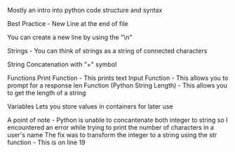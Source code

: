 Mostly an intro into python code structure and syntax

Best Practice - New Line at the end of file 

You can create a new line by using the "\n"

Strings - You can think of strings as a string of connected characters 

String Concatenation with "+" symbol 

Functions 
Print Function - This prints text 
Input Function - This allows you to prompt for a response 
len Function (Python String Length) - This allows you to get the length of a string 

Variables 
Lets you store values in containers for later use 

A point of note - Python is unable to concantenate both integer to string so I encountered an error while trying to print the number of characters in a user's name 
The fix was to transform the integer to a string using the str function - This is on line 19
